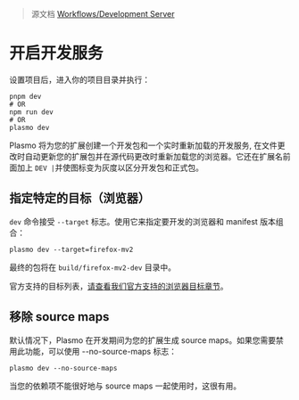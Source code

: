 > 源文档 [Workflows/Development Server](https://docs.plasmo.com/workflows/dev)

# 开启开发服务

设置项目后，进入你的项目目录并执行：

```
pnpm dev
# OR
npm run dev
# OR
plasmo dev
```

Plasmo 将为您的扩展创建一个开发包和一个实时重新加载的开发服务, 在文件更改时自动更新您的扩展包并在源代码更改时重新加载您的浏览器。它还在扩展名前面加上 `DEV |`并使图标变为灰度以区分开发包和正式包。

## 指定特定的目标（浏览器）

`dev` 命令接受 `--target` 标志。使用它来指定要开发的浏览器和 manifest 版本组合：

```
plasmo dev --target=firefox-mv2
```

最终的包将在 `build/firefox-mv2-dev` 目录中。

官方支持的目标列表，[请查看我们官方支持的浏览器目标章节](https://docs.plasmo.com/workflows/faq#what-are-the-officially-supported-browser-targets)。

## 移除 source maps

默认情况下，Plasmo 在开发期间为您的扩展生成 source maps。如果您需要禁用此功能，可以使用 --no-source-maps 标志：

```
plasmo dev --no-source-maps
```

当您的依赖项不能很好地与 source maps 一起使用时，这很有用。
